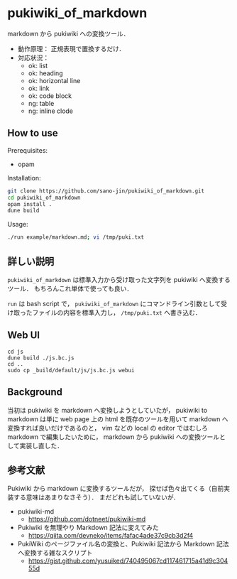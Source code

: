 # pukiwiki_of_markdown

markdown から pukiwiki への変換ツール．

- 動作原理：
  正規表現で置換するだけ．
- 対応状況：
  - ok: list
  - ok: heading
  - ok: horizontal line
  - ok: link
  - ok: code block
  - ng: table
  - ng: inline clode

## How to use

Prerequisites:

- opam

Installation:

```bash
git clone https://github.com/sano-jin/pukiwiki_of_markdown.git
cd pukiwiki_of_markdown
opam install .
dune build
```

Usage:

```bash
./run example/markdown.md; vi /tmp/puki.txt
```

## 詳しい説明

`pukiwiki_of_markdown` は標準入力から受け取った文字列を pukiwiki へ変換するツール．
もちろんこれ単体で使っても良い．

`run` は bash script で，
`pukiwiki_of_markdown` にコマンドライン引数として受け取ったファイルの内容を標準入力し，
`/tmp/puki.txt` へ書き込む．

## Web UI

```
cd js
dune build ./js.bc.js
cd ..
sudo cp _build/default/js/js.bc.js webui
```

## Background

当初は pukiwiki を markdown へ変換しようとしていたが，
pukiwiki to markdown は単に web page 上の html を既存のツールを用いて markdown へ変換すれば良いだけであるのと，
vim などの local の editor ではむしろ markdown で編集したいために，
markdown から pukiwiki への変換ツールとして実装し直した．

## 参考文献

Pukiwiki から markdown に変換するツールだが，
探せば色々出てくる（自前実装する意味はあまりなさそう）．
まだどれも試していないが．

- pukiwiki-md
  - https://github.com/dotneet/pukiwiki-md
- Pukiwiki を無理やり Markdown 記法に変えてみた
  - <https://qiita.com/devneko/items/fafac4ade37c9cb3d2f4>
- PukiWiki のページファイル名の変換と、Pukiwiki 記法から Markdown 記法へ変換する雑なスクリプト
  - <https://gist.github.com/yusuiked/740495067cd117461715a41d9c30455d>
